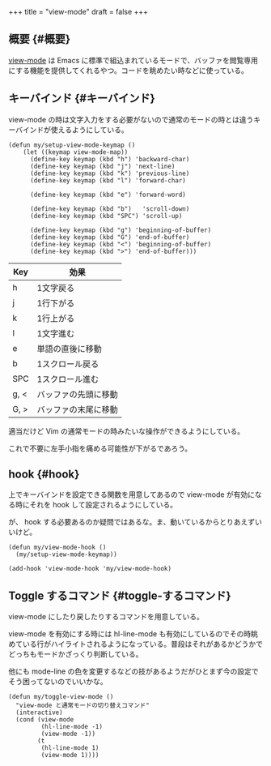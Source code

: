 +++
title = "view-mode"
draft = false
+++

## 概要 {#概要}

[view-mode](https://www.emacswiki.org/emacs/ViewMode) は Emacs に標準で組込まれているモードで、バッファを閲覧専用にする機能を提供してくれるやつ。コードを眺めたい時などに使っている。


## キーバインド {#キーバインド}

view-mode の時は文字入力をする必要がないので通常のモードの時とは違うキーバインドが使えるようにしている。

```emacs-lisp
(defun my/setup-view-mode-keymap ()
    (let ((keymap view-mode-map))
      (define-key keymap (kbd "h") 'backward-char)
      (define-key keymap (kbd "j") 'next-line)
      (define-key keymap (kbd "k") 'previous-line)
      (define-key keymap (kbd "l") 'forward-char)

      (define-key keymap (kbd "e") 'forward-word)

      (define-key keymap (kbd "b")   'scroll-down)
      (define-key keymap (kbd "SPC") 'scroll-up)

      (define-key keymap (kbd "g") 'beginning-of-buffer)
      (define-key keymap (kbd "G") 'end-of-buffer)
      (define-key keymap (kbd "<") 'beginning-of-buffer)
      (define-key keymap (kbd ">") 'end-of-buffer)))
```

| Key  | 効果       |
|------|----------|
| h    | 1文字戻る  |
| j    | 1行下がる  |
| k    | 1行上がる  |
| l    | 1文字進む  |
| e    | 単語の直後に移動 |
| b    | 1スクロール戻る |
| SPC  | 1スクロール進む |
| g, < | バッファの先頭に移動 |
| G, > | バッファの末尾に移動 |

適当だけど Vim の通常モードの時みたいな操作ができるようにしている。

これで不要に左手小指を痛める可能性が下がるであろう。


## hook {#hook}

上でキーバインドを設定できる関数を用意してあるので
view-mode が有効になる時にそれを hook して設定されるようにしている。

が、 hook する必要あるのか疑問ではあるな。ま、動いているからとりあえずいいけど。

```emacs-lisp
(defun my/view-mode-hook ()
  (my/setup-view-mode-keymap))

(add-hook 'view-mode-hook 'my/view-mode-hook)
```


## Toggle するコマンド {#toggle-するコマンド}

view-mode にしたり戻したりするコマンドを用意している。

view-mode を有効にする時には hl-line-mode も有効にしているのでその時眺めている行がハイライトされるようになっている。普段はそれがあるかどうかでどっちもモードかざっくり判断している。

他にも mode-line の色を変更するなどの技があるようだがひとまず今の設定でそう困ってないのでいいかな。

```emacs-lisp
(defun my/toggle-view-mode ()
  "view-mode と通常モードの切り替えコマンド"
  (interactive)
  (cond (view-mode
         (hl-line-mode -1)
         (view-mode -1))
        (t
         (hl-line-mode 1)
         (view-mode 1))))
```
